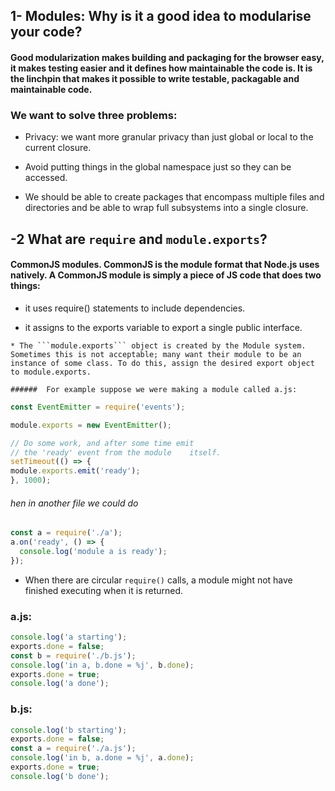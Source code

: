 ## 1- Modules: Why is it a good idea to modularise your code?

 #### Good modularization makes building and packaging for the browser easy, it makes testing easier and it defines how maintainable the code is. It is the linchpin that makes it possible to write testable, packagable and maintainable code.

  ### We want to solve three problems:

  * Privacy: we want more granular privacy than just global or local to the current closure.

  * Avoid putting things in the global namespace just so they can be accessed.

  * We should be able to create packages that encompass multiple files and directories and be able to wrap full subsystems into a single closure.

## -2 What are ```require``` and ```module.exports```?

  #### CommonJS modules. CommonJS is the module format that Node.js uses natively. A CommonJS module is simply a piece of JS code that does two things:

   * it uses require() statements to include dependencies.

   * it assigns to the exports variable to export a single public interface.

    * The ```module.exports``` object is created by the Module system. Sometimes this is not acceptable; many want their module to be an instance of some class. To do this, assign the desired export object to module.exports.

    ######  For example suppose we were making a module called a.js:

  ```js
  const EventEmitter = require('events');

  module.exports = new EventEmitter();

  // Do some work, and after some time emit
  // the 'ready' event from the module    itself.
  setTimeout(() => {
  module.exports.emit('ready');
  }, 1000);
  ```
  ###### hen in another file we could do

  ```js
  const a = require('./a');
  a.on('ready', () => {
    console.log('module a is ready');
  });
  ```
  * When there are circular ```require()``` calls, a module might not have finished executing when it is returned.


  ### a.js:
  ```js
  console.log('a starting');
  exports.done = false;
  const b = require('./b.js');
  console.log('in a, b.done = %j', b.done);
  exports.done = true;
  console.log('a done');
  ```

  ### b.js:
  ```js
  console.log('b starting');
  exports.done = false;
  const a = require('./a.js');
  console.log('in b, a.done = %j', a.done);
  exports.done = true;
  console.log('b done');
  ```
